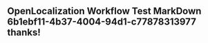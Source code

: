 <properties
ms.topic="hero-topic"
ms.test1="hero-topic"
ms.test2="test"/>

## OpenLocalization Workflow Test MarkDown 6b1ebf11-4b37-4004-94d1-c77878313977 thanks!
